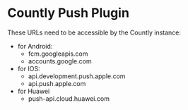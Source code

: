 # Countly Push Plugin

These URLs need to be accessible by the Countly instance:

- for Android:
	- fcm.googleapis.com
	- accounts.google.com
- for IOS:
	- api.development.push.apple.com
	- api.push.apple.com
- for Huawei
	- push-api.cloud.huawei.com
